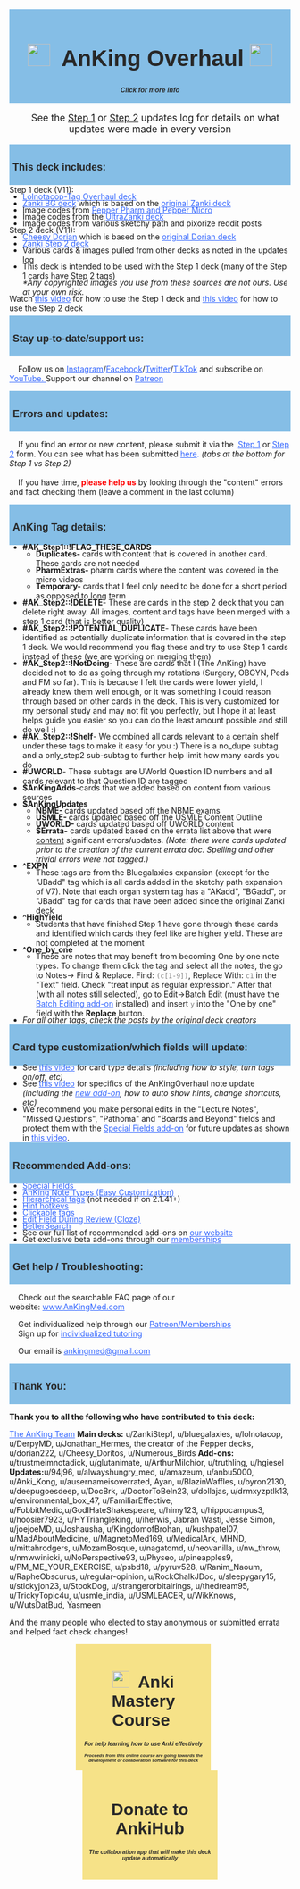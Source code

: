 <!DOCTYPE html><html><head><style>
h1, h2, h3, ol, p, li, li1, li2, li3 p1, p2, p3, body, ul, s1, s2, s3, strong, em, span {
  line-height: 1; margin-top: 1px; margin-bottom: 1px; padding-top: 1px; padding-bottom: 1px; font-family: Arial;
}
    li { margin-bottom: -5px; margin-top: -5px; }
    ul { margin-bottom: -5px; margin-top: -5px; }
.collapsible {
  background: #85BEE6!important;
  color: #282828!important;
  cursor: pointer;
  padding: 6px!important;
  width: 100%;
  border: none;
  text-align: left;
  outline: none;
  font-size: 12px;
  box-shadow: none;
  text-shadow: none!important;
}
.collapsible2 {
  background: #F6E288;
  color: #282828!important;
  cursor: pointer;
  padding: 6px!important;
  width:48%;
  border: none;
  outline: none;
  font-size: 12px;
  box-shadow: none;
  text-shadow: none!important;
}



.active, .collapsible:hover {
  background-color: #F6E288!important;
  color: black;
}



.content {
  padding: 5px 10px!important;
  display: none;
  overflow: hidden;
  background-color: #F6E288!important;
  color: black;
  box-shadow: none;
  text-shadow: none!important;
}



.content2 {
  padding: 5px 10px;
  display: none;
  overflow: hidden;
  background-color: transparent;
  text-shadow: none!important;
}
.nightMode .content2, .night_mode .content2 { background-color:transparent; }
.textcolor { color:auto; }
.nightMode .textcolor, .night_mode .textcolor { color:auto!important; }
.nightMode .collapsible, .night_mode .collapsible, .nightMode .content, .night_mode .content {  box-shadow: 3px 6px 15px 1px rgba(0, 0, 0, 0.2), 3px 1px 20px 1px rgba(0, 0, 0, 0.19)!important; }
</style></head><body><button type="button" class="collapsible"><h1 class="p1" style="text-align: center; font-size:40px;color:auto;"><a href="https://www.ankingmed.com"><img src="_AnKingRound.png" style="height:40px;"></a><b>&nbsp; AnKing Overhaul&nbsp;</b><a href="https://www.ankingmed.com"><img src="_AnKingRound.png" style="height:40px;"></a></h1><h2 style="font-size:12px; font-style:italic; text-align:center;">Click for more info</h2></button>
<div class="content2">
<div class="textcolor"><p style="text-align: center; font-size:17px;">&nbsp; &nbsp; See the&nbsp;<a href="https://www.ankingmed.com/deck-updates-log">Step 1</a> or <a href="https://www.ankingmed.com/step-2-deck-updates-log">Step 2</a>&nbsp;updates log for details on what updates were made in every version</p></div>
<button type="button" class="collapsible"><h2 style="text-align: left;">This deck includes:</h2></button>
<div class="content">
Step 1 deck (V11):
<ul style="text-align: left;">
<li class="li1"><span class="s1"><span style="color: #3366ff;"><a href="https://www.reddit.com/r/medicalschoolanki/comments/91om17/lolnotacop_bugsdrugs_reorg_and_hierarchical_tag/" style="color: #3366ff;"><span class="s2">Lolnotacop-Tag Overhaul deck</span></a></span></span></li>
<li class="li1"><span class="s1"><span style="color: #3366ff;"><a href="https://www.reddit.com/r/medicalschoolanki/comments/8e7xyd/zanki_addon_fa2018_fa2018_errata_updates/" style="color: #3366ff;"><span class="s2">Zanki BG deck</span></a>&nbsp;</span>which is based on the&nbsp;<span style="color: #3366ff;"><a href="https://www.reddit.com/r/medicalschoolanki/comments/6cx6be/zanki_original/" style="color: #3366ff;"><span class="s2">original Zanki deck</span></a></span></span></li>
<li class="li1"><span class="s1"><span class="Apple-converted-space">Image codes from&nbsp;</span><span style="color: #3366ff;"><a href="https://www.reddit.com/r/medicalschoolanki/comments/77pll2/pepper_deck_compressed_version/" style="color: #3366ff;"><span class="s2">Pepper Pharm and Pepper Micro</span></a></span></span></li>
<li class="li1"><span class="s1">Image codes from the&nbsp;<span style="color: #3366ff;"><a href="https://www.reddit.com/r/medicalschoolanki/comments/cd3lwb/the_most_epic_anki_deck_of_all_time/" style="color: #3366ff;"><span class="s2">UltraZanki deck</span></a></span></span></li>
<li class="li1"><span class="s1">Image codes from various sketchy path and pixorize reddit posts</span></li>
</ul>
Step 2 deck (V11):
<ul style="text-align: left;">
<li class="li1"><span class="s1"><span style="color: #3366ff;"><a href="https://www.reddit.com/r/medicalschoolanki/comments/f93egx/cheesy_dorian_deduplicated_hierachical_tag/" style="color: #3366ff;"><span class="s2">Cheesy Dorian</span></a>&nbsp;</span>which is based on the&nbsp;<span style="color: #3366ff;"><a href="https://www.reddit.com/r/medicalschoolanki/comments/8g27fp/zanki_step_2/" style="color: #3366ff;"><span class="s2">original Dorian deck</span></a></span></span></li>
<li class="li1"><span class="s1"><span style="color: #3366ff;"><a href="https://www.reddit.com/r/medicalschoolanki/comments/8g27fp/zanki_step_2/" style="color: #3366ff;"><span class="s2">Zanki Step 2 deck</span></a></span></span></li>
<li class="li1"><span class="s1">Various cards & images pulled from other decks as noted in the updates log</span></li>
<li class="li1"><span class="s1">This deck is intended to be used with the Step 1 deck (many of the Step 1 cards have Step 2 tags)</span></li>
<div><span class="s1"><i>*Any copyrighted images you use from these sources are not ours. Use at your own risk.</i></span></div>
</ul>
<div>Watch <span class="s1"><span style="color: #3366ff;"><a href="https://youtu.be/2Y35WiKNbCU" style="color: #3366ff;"><span class="s2">this video</span></a></span></span> for how to use the Step 1 deck and <span class="s1"><span style="color: #3366ff;"><a href="https://youtu.be/m-AZKsmaaSQ" style="color: #3366ff;"><span class="s2">this video</span></a></span></span> for how to use the Step 2 deck</div>
</div><p style="font-size:5px;"></p><button type="button" class="collapsible"><h2 class="p3" style="text-align: left;">Stay up-to-date/support us:</h2></button>
<div class="content"><p>&nbsp; &nbsp; Follow us on <span style="color: #3366ff;"><a href="http://www.instagram.com/ankingmed" style="color: #3366ff;">Instagram</a></span>/<span style="color: #3366ff;"><a href="http://www.facebook.com/ankingmed" style="color: #3366ff;">Facebook</a></span>/<span style="color: #3366ff;"><a href="http://www.twitter.com/ankingmed" style="color: #3366ff;">Twitter</a></span>/<span style="color: #3366ff;"><a href="http://www.tikok.com/@ankingmed" style="color: #3366ff;">TikTok</a></span> and subscribe on <span style="color: #3366ff;"><a href="https://www.youtube.com/channel/UCLeZR5LtbJ8Klmeux_6TTJw?sub_confirmation=1" style="color: #3366ff;">YouTube. </a></span>Support our channel on <span style="color: #3366ff;"><a href="https://www.ankipalace.com/memberships" style="color: #3366ff;">Patreon</a></span></p></div><p style="font-size:5px;"></p><button type="button" class="collapsible"><h2 class="p1" style="text-align: left;">Errors and updates:</h2></button>
<div class="content"><p class="p3" style="text-align: left;">&nbsp; &nbsp; If you find an error or new content, please submit it via the &nbsp;<span style="color: #3366ff;"><a href="https://docs.google.com/forms/d/e/1FAIpQLScdUL5eh1spHkG8hKxfT61MDDt48yZ2ukkfnJL7tGrwIrUXJg/viewform?usp=sf_link" style="color: #3366ff;"><span class="s3">Step 1</span></a></span> or <span style="color: #3366ff;"><a href="https://docs.google.com/forms/d/e/1FAIpQLSd1FO8nTfzGnNT_0vKZ-1eQ3to4e3mcEx5QqcZWylavCqwD3A/viewform?usp=sf_link" style="color: #3366ff;"><span class="s3">Step 2</span></a></span>&nbsp;form. You can see what has been submitted&nbsp;<span style="color: #3366ff;"><a href="https://docs.google.com/spreadsheets/d/1k7hvn4rRaYLLjQgeCFaKd6ENRD9gkANswMi0pWsiaAM/edit?usp=sharing" style="color: #3366ff;"><span class="s3">here</span></a>.</span> <i>(tabs at the bottom for Step 1 vs Step 2)</i><br><br>&nbsp; &nbsp; If you have time, <span style="color:red; font-weight:bold;">please help us</span> by looking through the "content" errors and fact checking them (leave a comment in the last column)</p></div><p style="font-size:5px;"></p><button type="button" class="collapsible"><h2 class="p3" style="text-align: left;">AnKing Tag details:</h2></button>
<div class="content"><ul>
<li><b>#AK_Step1::!FLAG_THESE_CARDS</b>
<ul>
<li><strong>Duplicates-&nbsp;</strong>cards with content that is covered in another card. These cards are not needed</li>
<li><strong>PharmExtras-&nbsp;</strong>pharm cards where the content was covered in the micro videos </li>
<li><strong>Temporary-&nbsp;</strong>cards that I feel only need to be done for a short period as opposed to long term </li></ul>
</li>
<li><b>#AK_Step2::!DELETE</b>- These are cards in the step 2 deck that you can delete right away. All images, content and tags have been merged with a step 1 card (that is better quality)</li>
<li><b>#AK_Step2::!POTENTIAL_DUPLICATE</b>- These cards have been identified as potentially duplicate information that is covered in the step 1 deck. We would recommend you flag these and try to use Step 1 cards instead of these (we are working on merging them)</li>
<li><b>#AK_Step2::!NotDoing</b>- These are cards that I (The AnKing) have decided not to do as going through my rotations (Surgery, OBGYN, Peds and FM so far). This is because I felt the cards were lower yield, I already knew them well enough, or it was something I could reason through based on other cards in the deck. This is very customized for my personal study and may not fit you perfectly, but I hope it at least helps guide you easier so you can do the least amount possible and still do well :)</li>
<li><b>#AK_Step2::!Shelf</b>- We combined all cards relevant to a certain shelf under these tags to make it easy for you :) There is a no_dupe subtag and a only_step2 sub-subtag to further help limit how many cards you do</li>
<li><b>#UWORLD</b>- These subtags are UWorld Question ID numbers and all cards relevant to that Question ID are tagged</li>
<li><b>$AnKingAdds</b>-cards that we added based on content from various sources</li>
<li><b>$AnKingUpdates</b>
<ul>
<li><strong>NBME-&nbsp;</strong>cards updated based off the NBME exams</li>
<li><strong>USMLE-&nbsp;</strong>cards updated based off the USMLE Content Outline</li>
<li><strong>UWORLD-&nbsp;</strong>cards updated based off UWORLD content</li>
<li><strong>$Errata-</strong> cards updated based on the errata list above that were <span style="text-decoration: underline;">content</span> significant errors/updates. <i>(Note: there were cards updated prior to the creation of the current errata doc. Spelling and other trivial errors were not tagged.)</i></li></ul>
</li>
<li><b>^EXPN</b>
<ul>
<li>These tags are from the Bluegalaxies expansion (except for the "JBadd" tag which is all cards added in the sketchy path expansion of V7).  Note that each organ system tag has a "AKadd", "BGadd", or "JBadd" tag for cards that have been added since the original Zanki deck</li>
</ul>
</li>
<li><b>^HighYield</b>
<ul>
<li>Students that have finished Step 1 have gone through these cards and identified which cards they feel like are higher yield. These are not completed at the moment</li>
</ul>
</li>
<li><b>^One_by_one</b>
    <ul>
    <li>These are notes that may benefit from becoming One by one note types. To change them click the tag and select all the notes, the go to Notes-> Find & Replace. Find: <code style="color:grey;">(c[1-9])</code>, Replace With: <code style="color:grey;">c1</code> in the "Text" field. Check "treat input as regular expression." After that (with all notes still selected), go to Edit->Batch Edit (must have the <a href="https://ankiweb.net/shared/info/291119185" style="color: #3366ff;">Batch Editing add-on</a> installed) and insert <code style="color:grey;">y</code> into the "One by one" field with the <b>Replace</b> button.</li>
    </ul>
    </li>
<li><i>For all other tags, check the posts by the original deck creators</i></li>
  </ul></div><p style="font-size:5px;"></p><button type="button" class="collapsible"><h2 class="p3" style="text-align: left;">Card type customization/which fields will update:</h2></button>
<div class="content"><ul class="ul1" style="text-align: left;">
<li class="li3"><span class="s4"></span>See&nbsp;<span style="color: #3366ff;"><a href="https://youtu.be/tuVV2RF9B2c" style="color: #3366ff;"><span class="s3">this video</span></a></span>&nbsp;for card type details <i>(including how to style, turn tags on/off, etc)</i></li>
<li class="li3"><span class="s4"></span>See&nbsp;<span style="color: #3366ff;"><a href="https://youtu.be/NYUhNMyAZNs" style="color: #3366ff;"><span class="s3">this video</span></a></span>&nbsp;for specifics of the AnKingOverhaul note update <i>(including the <a href="https://ankiweb.net/shared/info/952691989" style="color: #3366ff;"><span class="s3">new add-on</span></a>, how to auto show hints, change shortcuts, etc)</i></li>
<li class="li3"><span class="s4"></span>We recommend you make personal edits in the "Lecture Notes", "Missed Questions", "Pathoma" and "Boards and Beyond" fields and protect them with the <span style="color: #3366ff;"><a href="https://ankiweb.net/shared/info/1102281552" style="color: #3366ff;">Special Fields add-on</a></span> for future updates as shown in <span style="color: #3366ff;"><a href="https://youtu.be/TTHpODHBk3U" style="color: #3366ff;">this video</a></span>.&nbsp;</li>
  </ul></div><p style="font-size:5px;"></p><button type="button" class="collapsible"><h2 class="p3" style="text-align: left;">Recommended Add-ons:</h2></button>
<div class="content"><ul style="text-align: left;">
<li class="p3"><span style="color: #3366ff;"><a href="https://ankiweb.net/shared/info/1102281552" style="color: #3366ff;">Special Fields</a></span></li>
<li class="p3"><span style="color: #3366ff;"><a href="https://ankiweb.net/shared/info/952691989" style="color: #3366ff;">AnKing Note Types (Easy Customization)</a></span></li>
<li class="p3"><span style="color: #3366ff;"><a href="https://ankiweb.net/shared/info/594329229" style="color: #3366ff;">Hierarchical tags</a></span>&nbsp;(not needed if on 2.1.41+)</li>
<li class="p3"><span style="color: #3366ff;"><a href="https://ankiweb.net/shared/info/1844908621" style="color: #3366ff;">Hint hotkeys</a></span></li>
<li class="p3"><span style="color: #3366ff;"><a href="https://ankiweb.net/shared/info/380714095" style="color: #3366ff;"><span class="s3">Clickable tags</span></a></span></li>
<li class="p3"><span style="color: #3366ff;"><a href="https://ankiweb.net/shared/info/385888438" style="color: #3366ff;"><span class="s3">Edit Field During Review (Cloze)</span></a></span></li>
<li class="p3"><span style="color: #3366ff;"><a href="https://ankiweb.net/shared/info/1052724801" style="color: #3366ff;"><span class="s3">BetterSearch</span></a></span></li>
<li class="p3"><span class="s3">See our full list of recommended add-ons on <span style="color: #3366ff;"><a href="http://www.ankingmed.com/best-add-ons" style="color: #3366ff;">our website</a></span></span></li>
<li class="p3"><span class="s3">Get exclusive beta add-ons through our <span style="color: #3366ff;"><a href="https://www.ankipalace.com/membership-addons" style="color: #3366ff;">memberships</a></span></span></li>
  </ul></div><p style="font-size:5px;"></p><button type="button" class="collapsible"><h2 class="p3" style="text-align: left;">Get help / Troubleshooting:</h2></button>
<div class="content"><p class="p3" style="text-align: left;">&nbsp; &nbsp; Check out the searchable FAQ page of our website:&nbsp;<span class="s3" style="color: #3366ff;"><a href="http://www.AnKingMed.com" style="color: #3366ff;">www.AnKingMed.com</a></span><div>&nbsp; &nbsp; Get individualized help through our&nbsp;<span class="s3" style="color: #3366ff;"><a href="http://www.ankipalace.com/memberships" style="color: #3366ff;">Patreon/Memberships</a></span></div><div>&nbsp; &nbsp; Sign up for <span style="color: #3366ff;"><a href="https://www.ankipalace.com/tutoring" style="color: #3366ff;">individualized tutoring</a></span></p></div><div>&nbsp; &nbsp; Our email is <span style="color: #3366ff;"><a href="mailto:ankingmed@gmail.com" style="color: #3366ff;">ankingmed@gmail.com</a></span></div></p><p style="font-size:5px;"></div></p><button type="button" class="collapsible"><h2 class="p3" style="text-align: left;">Thank You:</h2></button>
<div class="content"><p class="p3" style="text-align: left;"><b>Thank you to all the following who have contributed to this deck:</b>



<span class="s3" style="color: #3366ff;"><a href="https://www.ankingmed.com/get-to-know-us" style="color: #3366ff;">The AnKing Team</a></span>
<b>Main decks:</b> u/ZankiStep1, u/bluegalaxies, u/lolnotacop, u/DerpyMD, u/Jonathan_Hermes, the creator of the Pepper decks, u/dorian222, u/Cheesy_Doritos, u/Numerous_Birds
<b>Add-ons:</b> u/trustmeimnotadick, u/glutanimate, u/ArthurMilchior, u/truthling, u/hgiesel
<b>Updates:</b>u/94j96, u/alwayshungry_med, u/amazeum, u/anbu5000, u/Anki_Kong, u/ausernameisoverrated, Ayan, u/BlazinWaffles, u/byron2130, u/deepugoesdeep, u/DocBrk, u/DoctorToBeIn23, u/dollajas, u/drmxyzptlk13, u/environmental_box_47, u/FamiliarEffective, u/FobbitMedic,u/GodIHateShakespeare, u/himy123, u/hippocampus3, u/hoosier7923, u/HYTriangleking, u/iherwis, Jabran Wasti, Jesse Simon, u/joejoeMD, u/Joshausha, u/KingdomofBrohan, u/kushpatel07, u/MadAboutMedicine, u/MagnetoMed169, u/MedicalArk, MHND, u/mittahrodgers, u/MozamBosque, u/nagatomd, u/neovanilla, u/nw_throw, u/nmwwinicki, u/NoPerspective93, u/Physeo, u/pineapples9, u/PM_ME_YOUR_EXERCISE, u/psbd18, u/pyruv528, u/Ranim_Naoum, u/RapheObscurus, u/regular-opinion, u/RockChalkJDoc, u/sleepygary15, u/stickyjon23, u/StookDog, u/strangerorbitalrings, u/thedream95, u/TrickyTopic4u, u/usmle_india, u/USMLEACER, u/WikKnows, u/WutsDatBud, Yasmeen



And the many people who elected to stay anonymous or submitted errata and helped fact check changes! </div></div>
<div style="text-align: center!important;"><a href="https://courses.ankipalace.com/?utm_source=overhaul_deck&utm_medium=anki_deck&utm_campaign=mastery_course"><button type="button" class="collapsible2" style="background: #F6E288!important;"><h1 class="p1" style="text-align: center; font-size:30px;color:auto;"><img src="_AnkiPalace.png" style="height:30px;"><b>&nbsp; Anki Mastery Course&nbsp;</b></h1><h2 style="font-size:10px; font-style:italic; text-align:center;">For help learning how to use Anki effectively</h2><h2 style="font-size:8px; font-style:italic; text-align:center;">Proceeds from this online course are going towards the development of collaboration software for this deck</h2></button></a>&nbsp;&nbsp;&nbsp;&nbsp;&nbsp;&nbsp;<a href="https://courses.ankipalace.com/ankihub?utm_source=overhaul_deck&utm_medium=anki_deck&utm_campaign=ankihub_donation"><button type="button" class="collapsible2" style="background: #F6E288!important; padding-top: 11px!important;"><h1 class="p1" style="text-align: center; font-size:30px;color:auto;"><b>Donate to AnkiHub</b></h1><h2 style="font-size:10px; font-style:italic; text-align:center;">The collaboration app that will make this deck update automatically</h2><h2 style="font-size:8px; font-style:italic; text-align:center;">&nbsp;</h2></button></a></div>



<script>
var coll = document.getElementsByClassName("collapsible");
var i;



for (i = 0; i < coll.length; i++) {
  coll[i].addEventListener("click", function() {
    this.classList.toggle("active");
    var content = this.nextElementSibling;
    if (content.style.display === "block") {
      content.style.display = "none";
    } else {
      content.style.display = "block";
    }
  });
}
</script></body></html>